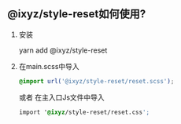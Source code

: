 ## @ixyz/style-reset如何使用?

1. 安装

   yarn add @ixyz/style-reset

2. 在main.scss中导入

   ```scss
   @import url('@ixyz/style-reset/reset.scss');
   ```
   或者
   在主入口Js文件中导入
   ```css
   import '@ixyz/style-reset/reset.css';

   